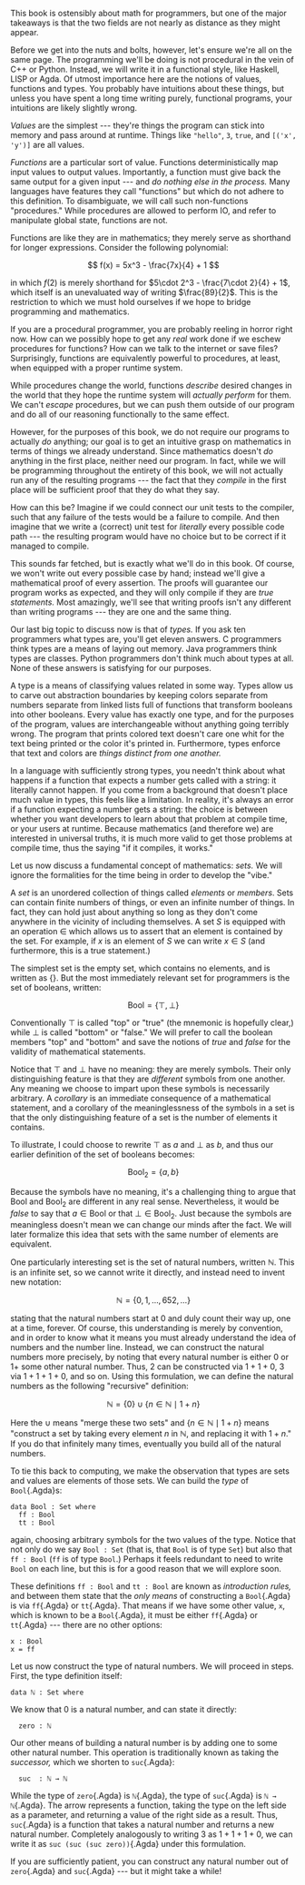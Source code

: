 <!--
```
module intro where
```
-->

This book is ostensibly about math for programmers, but one of the major
takeaways is that the two fields are not nearly as distance as they might
appear.

Before we get into the nuts and bolts, however, let's ensure we're all on the
same page. The programming we'll be doing is not procedural in the vein of C++
or Python. Instead, we will write it in a functional style, like Haskell, LISP
or Agda. Of utmost importance here are the notions of values, functions and
types. You probably have intuitions about these things, but unless you have
spent a long time writing purely, functional programs, your intuitions are
likely slightly wrong.

*Values* are the simplest --- they're things the program can stick into memory
and pass around at runtime. Things like `"hello"`, `3`, `true`, and `[('x',
'y')]` are all values.

*Functions* are a particular sort of value. Functions deterministically map
input values to output values. Importantly, a function must give back the same
output for a given input --- and *do nothing else in the process.* Many
languages have features they call "functions" but which do not adhere to this
definition. To disambiguate, we will call such non-functions "procedures." While
procedures are allowed to perform IO, and refer to manipulate global state,
functions are not.

Functions are like they are in mathematics; they merely serve as shorthand for
longer expressions. Consider the following polynomial:

$$
f(x) = 5x^3 - \frac{7x}{4} + 1
$$

in which $f(2)$ is merely shorthand for $5\cdot 2^3 - \frac{7\cdot 2}{4} + 1$,
which itself is an unevaluated way of writing $\frac{89}{2}$. This is the
restriction to which we must hold ourselves if we hope to bridge programming and
mathematics.

If you are a procedural programmer, you are probably reeling in horror right
now. How can we possibly hope to get any *real* work done if we eschew
procedures for functions? How can we talk to the internet or save files?
Surprisingly, functions are equivalently powerful to procedures, at least, when
equipped with a proper runtime system.

While procedures change the world, functions *describe* desired changes in the
world that they hope the runtime system will *actually perform* for them. We
can't *escape* procedures, but we can push them outside of our program and do
all of our reasoning functionally to the same effect.

However, for the purposes of this book, we do not require our programs to
actually *do* anything; our goal is to get an intuitive grasp on mathematics in
terms of things we already understand. Since mathematics doesn't *do* anything
in the first place, neither need our program. In fact, while we will be
programming throughout the entirety of this book, we will not actually run any
of the resulting programs --- the fact that they *compile* in the first place
will be sufficient proof that they do what they say.

How can this be? Imagine if we could connect our unit tests to the compiler,
such that any failure of the tests would be a failure to compile. And then
imagine that we write a (correct) unit test for *literally* every possible code
path --- the resulting program would have no choice but to be correct if it
managed to compile.

This sounds far fetched, but is exactly what we'll do in this book. Of course,
we won't write out every possible case by hand; instead we'll give a
mathematical proof of every assertion. The proofs will guarantee our program
works as expected, and they will only compile if they are *true statements.*
Most amazingly, we'll see that writing proofs isn't any different than writing
programs --- they are one and the same thing.

Our last big topic to discuss now is that of *types.* If you ask ten programmers
what types are, you'll get eleven answers. C programmers think types are a means
of laying out memory. Java programmers think types are classes. Python
programmers don't think much about types at all. None of these answers is
satisfying for our purposes.

A type is a means of classifying values related in some way. Types allow us to
carve out abstraction boundaries by keeping colors separate from numbers
separate from linked lists full of functions that transform booleans into other
booleans. Every value has exactly one type, and for the purposes of the program,
values are interchangeable without anything going terribly wrong. The program
that prints colored text doesn't care one whit for the text being printed or the
color it's printed in. Furthermore, types enforce that text and colors are
*things distinct from one another.*

In a language with sufficiently strong types, you needn't think about what
happens if a function that expects a number gets called with a string: it
literally cannot happen. If you come from a background that doesn't place much
value in types, this feels like a limitation. In reality, it's always an error
if a function expecting a number gets a string: the choice is between whether
you want developers to learn about that problem at compile time, or your users
at runtime. Because mathematics (and therefore we) are interested in universal
truths, it is much more valid to get those problems at compile time, thus the
saying "if it compiles, it works."

Let us now discuss a fundamental concept of mathematics: *sets.* We will ignore
the formalities for the time being in order to develop the "vibe."

A *set* is an unordered collection of things called *elements* or *members*.
Sets can contain finite numbers of things, or even an infinite number of things.
In fact, they can hold just about anything so long as they don't come anywhere
in the vicinity of including themselves. A set $S$ is equipped with an operation
$\in$ which allows us to assert that an element is contained by the set. For
example, if $x$ is an element of $S$ we can write $x \in S$ (and furthermore,
this is a true statement.)

The simplest set is the empty set, which contains no elements, and is written as
$\{\}$. But the most immediately relevant set for programmers is the set of
booleans, written:

$$
\text{Bool} = \{\top, \bot\}
$$

Conventionally $\top$ is called "top" or "true" (the mnemonic is hopefully
clear,) while $\bot$ is called "bottom" or "false." We will prefer to call the
boolean members "top" and "bottom" and save the notions of *true* and *false*
for the validity of mathematical statements.

Notice that $\top$ and $\bot$ have no meaning: they are merely symbols. Their
only distinguishing feature is that they are *different* symbols from one
another. Any meaning we choose to impart upon these symbols is necessarily
arbitrary. A *corollary* is an immediate consequence of a mathematical
statement, and a corollary of the meaninglessness of the symbols in a set is
that the only distinguishing feature of a set is the number of elements it
contains.

To illustrate, I could choose to rewrite $\top$ as $a$ and $\bot$ as $b$, and
thus our earlier definition of the set of booleans becomes:

$$
\text{Bool}_2 = \{a, b\}
$$

Because the symbols have no meaning, it's a challenging thing to argue that
$\text{Bool}$ and $\text{Bool}_2$ are different in any real sense. Nevertheless,
it would be *false* to say that $a \in \text{Bool}$ or that $\bot \in
\text{Bool}_2$. Just because the symbols are meaningless doesn't mean we can
change our minds after the fact. We will later formalize this idea that sets
with the same number of elements are equivalent.

One particularly interesting set is the set of natural numbers, written
$\mathbb{N}$. This is an infinite set, so we cannot write it directly, and
instead need to invent new notation:

$$
\mathbb{N} = \{0, 1, \dots, 652, \dots \}
$$

stating that the natural numbers start at 0 and duly count their way up, one at
a time, forever. Of course, this understanding is merely by convention, and in
order to know what it means you must already understand the idea of numbers and
the number line. Instead, we can construct the natural numbers more precisely,
by noting that every natural number is either 0 or $1+$ some other natural
number. Thus, 2 can be constructed via $1+1+0$, 3 via $1+1+1+0$, and so on.
Using this formulation, we can define the natural numbers as the following
"recursive" definition:

$$
\mathbb{N} = \{0\} \cup \{ n \in \mathbb{N} \mid 1 + n\}
$$

Here the $\cup$ means "merge these two sets" and $\{ n \in \mathbb{N} \mid 1 + n\}$
means "construct a set by taking every element $n$ in $\mathbb{N}$, and
replacing it with $1 + n$." If you do that infinitely many times, eventually you
build all of the natural numbers.

To tie this back to computing, we make the observation that types are sets and
values are elements of those sets. We can build the *type* of `Bool`{.Agda}s:

```
data Bool : Set where
  ff : Bool
  tt : Bool
```

again, choosing arbitrary symbols for the two values of the type. Notice that
not only do we say `Bool : Set` (that is, that `Bool` is of type `Set`) but also
that `ff : Bool` (`ff` is of type `Bool`.) Perhaps it feels redundant to need to
write `Bool` on each line, but this is for a good reason that we will explore
soon.

These definitions `ff : Bool` and `tt : Bool` are known as *introduction rules,*
and between them state that the *only means* of constructing a `Bool`{.Agda} is
via `ff`{.Agda} or `tt`{.Agda}. That means if we have some other value, `x`,
which is known to be a `Bool`{.Agda}, it must be either `ff`{.Agda} or
`tt`{.Agda} --- there are no other options:

```
x : Bool
x = ff
```

Let us now construct the type of natural numbers. We will proceed in steps.
First, the type definition itself:

```
data ℕ : Set where
```

We know that 0 is a natural number, and can state it directly:

```
  zero : ℕ
```

Our other means of building a natural number is by adding one to some other
natural number. This operation is traditionally known as taking the *successor,*
which we shorten to `suc`{.Agda}:

```
  suc  : ℕ → ℕ
```

While the type of `zero`{.Agda} is `ℕ`{.Agda}, the type of `suc`{.Agda} is `ℕ →
ℕ`{.Agda}. The arrow represents a function, taking the type on the left side as
a parameter, and returning a value of the right side as a result. Thus,
`suc`{.Agda} is a function that takes a natural number and returns a new natural
number. Completely analogously to writing 3 as $1+1+1+0$, we can write it as
`suc (suc (suc zero))`{.Agda} under this formulation.

If you are sufficiently patient, you can construct any natural number out of
`zero`{.Agda} and `suc`{.Agda} --- but it might take a while!


